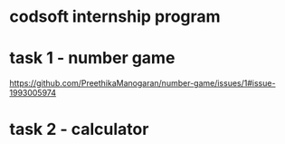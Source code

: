 # codsoft internship program
# task 1 - number game
https://github.com/PreethikaManogaran/number-game/issues/1#issue-1993005974
# task 2 - calculator


